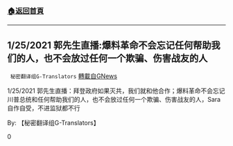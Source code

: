 ###  [:house:返回首頁](https://github.com/ourhimalayas/txt)
---

## 1/25/2021 郭先生直播:爆料革命不会忘记任何帮助我们的人，也不会放过任何一个欺骗、伤害战友的人
` 秘密翻译组G-Translators` [轉載自GNews](https://gnews.org/zh-hans/880020/)

1/25/2021 郭先生直播：拜登政府如果灭共，我们就和他合作；爆料革命不会忘记川普总统和任何帮助我们的人，也不会放过任何一个欺骗、伤害战友的人，Sara自作自受，不进监狱都不行

By: 【秘密翻译组G-Translators】

0
